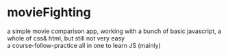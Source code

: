 # movieFighting
a simple movie comparison app, working with a bunch of basic javascript, a whole of css&amp; html, but still not very easy    
a course-follow-practice all in one to learn JS (mainly)  
